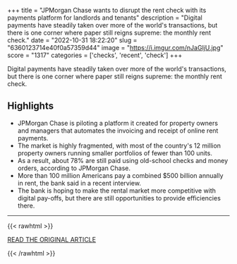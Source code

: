+++
title = "JPMorgan Chase wants to disrupt the rent check with its payments platform for landlords and tenants"
description = "Digital payments have steadily taken over more of the world's transactions, but there is one corner where paper still reigns supreme: the monthly rent check."
date = "2022-10-31 18:22:20"
slug = "6360123714e40f0a57359d44"
image = "https://i.imgur.com/nJaGljU.jpg"
score = "1317"
categories = ['checks', 'recent', 'check']
+++

Digital payments have steadily taken over more of the world's transactions, but there is one corner where paper still reigns supreme: the monthly rent check.

## Highlights

- JPMorgan Chase is piloting a platform it created for property owners and managers that automates the invoicing and receipt of online rent payments.
- The market is highly fragmented, with most of the country's 12 million property owners running smaller portfolios of fewer than 100 units.
- As a result, about 78% are still paid using old-school checks and money orders, according to JPMorgan Chase.
- More than 100 million Americans pay a combined $500 billion annually in rent, the bank said in a recent interview.
- The bank is hoping to make the rental market more competitive with digital pay-offs, but there are still opportunities to provide efficiencies there.

---

{{< rawhtml >}}
  <p class="article-category">
    <a target="_blank" href="https://www.cnbc.com/2022/10/31/jpmorgan-chase-unveils-payments-platform-for-landlords-and-tenants.html">READ THE ORIGINAL ARTICLE</a>
  </p>
{{< /rawhtml >}}
